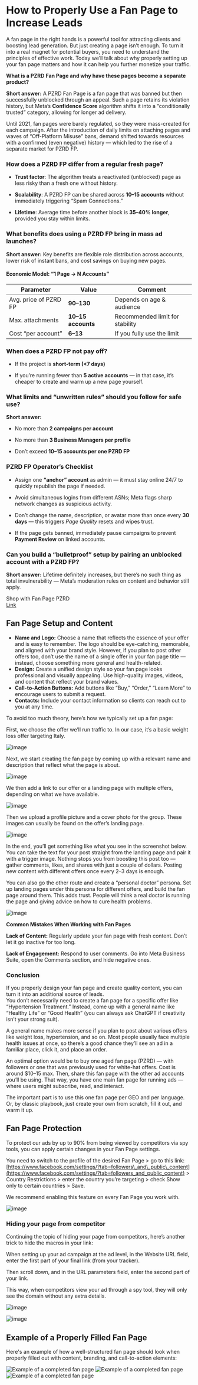 # How to Properly Use a Fan Page to Increase Leads

A fan page in the right hands is a powerful tool for attracting clients and boosting lead generation. But just creating a page isn’t enough. To turn it into a real magnet for potential buyers, you need to understand the principles of effective work. Today we’ll talk about why properly setting up your fan page matters and how it can help you further monetize your traffic.

**What is a PZRD Fan Page and why have these pages become a separate product?**

**Short answer:** A PZRD Fan Page is a fan page that was banned but then successfully unblocked through an appeal. Such a page retains its violation history, but Meta’s **Confidence Score** algorithm shifts it into a “conditionally trusted” category, allowing for longer ad delivery.

Until 2021, fan pages were barely regulated, so they were mass-created for each campaign. After the introduction of daily limits on attaching pages and waves of “Off-Platform Misuse” bans, demand shifted towards resources with a confirmed (even negative) history — which led to the rise of a separate market for PZRD FP.

### How does a PZRD FP differ from a regular fresh page?

* **Trust factor**: The algorithm treats a reactivated (unblocked) page as less risky than a fresh one without history.

* **Scalability**: A PZRD FP can be shared across **10–15 accounts** without immediately triggering “Spam Connections.”

* **Lifetime**: Average time before another block is **35–40% longer**, provided you stay within limits.

### What benefits does using a PZRD FP bring in mass ad launches?

**Short answer:** Key benefits are flexible role distribution across accounts, lower risk of instant bans, and cost savings on buying new pages.

#### Economic Model: “1 Page → N Accounts” 

| Parameter | Value | Comment |
| ----- | ----- | ----- |
| Avg. price of PZRD FP | **$90–$130** | Depends on age & audience |
| Max. attachments | **10–15 accounts** | Recommended limit for stability |
| Cost “per account” | **$6–$13** | If you fully use the limit |

### When does a PZRD FP not pay off?

* If the project is **short-term (\<7 days)**

* If you’re running fewer than **5 active accounts** — in that case, it’s cheaper to create and warm up a new page yourself.

###  What limits and “unwritten rules” should you follow for safe use?

**Short answer:**

* No more than **2 campaigns per account**

* No more than **3 Business Managers per profile**

* Don’t exceed **10–15 accounts per one PZRD FP**

### PZRD FP Operator’s Checklist

* Assign one **“anchor” account** as admin — it must stay online 24/7 to quickly republish the page if needed.

* Avoid simultaneous logins from different ASNs; Meta flags sharp network changes as suspicious activity.

* Don’t change the name, description, or avatar more than once every **30 days** — this triggers *Page Quality* resets and wipes trust.

* If the page gets banned, immediately pause campaigns to prevent **Payment Review** on linked accounts.


### Can you build a “bulletproof” setup by pairing an unblocked account with a PZRD FP?

**Short answer:** Lifetime definitely increases, but there’s no such thing as total invulnerability — Meta’s moderation rules on content and behavior still apply.

Shop with Fan Page PZRD  
[Link](https://dark.shopping/products/view/fp-pzrd-fan-pejdz-c-projdennym-zrd-peredaetsa-v-odni-ruki-admin-prava-tolko-u-vas-1)
## Fan Page Setup and Content

* **Name and Logo:** Choose a name that reflects the essence of your offer and is easy to remember. The logo should be eye-catching, memorable, and aligned with your brand style. However, if you plan to post other offers too, don’t use the name of a single offer in your fan page title — instead, choose something more general and health-related.  
* **Design:** Create a unified design style so your fan page looks professional and visually appealing. Use high-quality images, videos, and content that reflect your brand values.  
* **Call-to-Action Buttons:** Add buttons like “Buy,” “Order,” “Learn More” to encourage users to submit a request.  
* **Contacts:** Include your contact information so clients can reach out to you at any time.

To avoid too much theory, here’s how we typically set up a fan page:

First, we choose the offer we’ll run traffic to. In our case, it’s a basic weight loss offer targeting Italy.

![image](/img/3.8/image1.webp)

Next, we start creating the fan page by coming up with a relevant name and description that reflect what the page is about.   

![image](/img/3.8/image2.webp)

We then add a link to our offer or a landing page with multiple offers, depending on what we have available.

![image](/img/3.8/image3.webp)

Then we upload a profile picture and a cover photo for the group. These images can usually be found on the offer’s landing page.

![image](/img/3.8/image4.webp)

In the end, you’ll get something like what you see in the screenshot below. You can take the text for your post straight from the landing page and pair it with a trigger image. Nothing stops you from boosting this post too — gather comments, likes, and shares with just a couple of dollars. Posting new content with different offers once every 2–3 days is enough.

You can also go the other route and create a “personal doctor” persona. Set up landing pages under this persona for different offers, and build the fan page around them. This adds trust. People will think a real doctor is running the page and giving advice on how to cure health problems.

![image](/img/3.8/image5.webp)

**Common Mistakes When Working with Fan Pages**

**Lack of Content:** Regularly update your fan page with fresh content. Don’t let it go inactive for too long.

**Lack of Engagement:** Respond to user comments. Go into Meta Business Suite, open the Comments section, and hide negative ones.

### Conclusion

If you properly design your fan page and create quality content, you can turn it into an additional source of leads.  
 You don’t necessarily need to create a fan page for a specific offer like “Hypertension Treatment.” Instead, come up with a general name like “Healthy Life” or “Good Health” (you can always ask ChatGPT if creativity isn’t your strong suit).

A general name makes more sense if you plan to post about various offers like weight loss, hypertension, and so on. Most people usually face multiple health issues at once, so there’s a good chance they’ll see an ad in a familiar place, click it, and place an order.

An optimal option would be to buy one aged fan page (PZRD) — with followers or one that was previously used for white-hat offers. Cost is around $10–15 max. Then, share this fan page with the other ad accounts you’ll be using. That way, you have one main fan page for running ads — where users might subscribe, read, and interact.

The important part is to use this one fan page per GEO and per language.  
 Or, by classic playbook, just create your own from scratch, fill it out, and warm it up.

## Fan Page Protection

To protect our ads by up to 90% from being viewed by competitors via spy tools, you can apply certain changes in your Fan Page settings.

You need to switch to the profile of the desired Fan Page \> go to this link: [https://www.facebook.com/settings/?tab=followers\_and\_public\_content](https://www.facebook.com/settings/?tab=followers_and_public_content)  \> Country Restrictions \> enter the country you’re targeting \> check Show only to certain countries \> Save.

We recommend enabling this feature on every Fan Page you work with.

![image](/img/3.8/image6.webp)

 

###  Hiding your page from competitor

Continuing the topic of hiding your page from competitors, here’s another trick to hide the macros in your link:

When setting up your ad campaign at the ad level, in the Website URL field, enter the first part of your final link (from your tracker).

Then scroll down, and in the URL parameters field, enter the second part of your link.

This way, when competitors view your ad through a spy tool, they will only see the domain without any extra details.

![image](/img/3.8/image7.webp)
  
![image](/img/3.8/image8.webp)

## Example of a Properly Filled Fan Page

Here's an example of how a well-structured fan page should look when properly filled out with content, branding, and call-to-action elements:

![Example of a completed fan page](/img/3.8/exampl1.webp)
![Example of a completed fan page](/img/3.8/exampl2.webp)
![Example of a completed fan page](/img/3.8/exampl3.webp)
